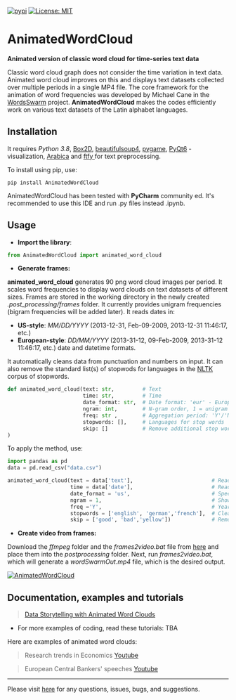 [![pypi](https://img.shields.io/pypi/v/AnimatedWordCloud.svg)](https://pypi.python.org/pypi/AnimatedWordCloud)
[![License: MIT](https://badgen.net/badge/license/apache-2-0/blue)]([https://opensource.org/licenses/MIT](https://opensource.org/license/apache-2-0/))


# AnimatedWordCloud
**Animated version of classic word cloud for time-series text data**

Classic word cloud graph does not consider the time variation in text data. Animated word cloud improves on this and displays text datasets collected over multiple periods in a single MP4 file.
The core framework for the animation of word frequencies was developed by Michael Cane in the [WordsSwarm](https://github.com/thisIsMikeKane/WordSwarm) project. **AnimatedWordCloud** makes 
the codes efficiently work on various text datasets of the Latin alphabet languages.

## Installation

It requires *Python 3.8*, [Box2D](https://pypi.org/project/Box2D), [beautifulsoup4](https://pypi.org/project/beautifulsoup4),
[pygame](https://pypi.org/project/pygame), [PyQt6](https://pypi.org/project/PyQt6) - visualization,
[Arabica](https://pypi.org/project/Arabica/) and [ftfy ](https://pypi.org/project/ftfy) for text preprocessing. 

To install using pip, use:

`pip install AnimatedWordCloud`


AnimatedWordCloud has been tested with **PyCharm** community ed. It's recommended to use this IDE and run .py files instead .ipynb.

## Usage

* **Import the library**:

``` python
from AnimatedWordCloud import animated_word_cloud
```

* **Generate frames:**

**animated_word_cloud** generates 90 png word cloud images per period. It scales word frequencies to display word clouds on text datasets of different sizes. Frames are stored in the working directory in the newly created *.post_processing/frames*  folder. It currently provides unigram frequencies (bigram frequencies will be added later). It reads dates in:

* **US-style**: *MM/DD/YYYY* (2013-12-31, Feb-09-2009, 2013-12-31 11:46:17, etc.)
* **European-style**: *DD/MM/YYYY* (2013-31-12, 09-Feb-2009, 2013-31-12 11:46:17, etc.) date and datetime formats.


It automatically cleans data from punctuation and numbers on input. It can also remove the standard list(s) of stopwods for languages in the [NLTK](https://www.nltk.org) corpus of stopwords.


``` python
def animated_word_cloud(text: str,         # Text
                        time: str,         # Time
                        date_format: str,  # Date format: 'eur' - European, 'us' - American
                        ngram: int,        # N-gram order, 1 = unigram     
                        freq: str ,        # Aggregation period: 'Y'/'M'
                        stopwords: [],     # Languages for stop words
                        skip: []           # Remove additional stop words 
) 
```

To apply the method, use:

``` python
import pandas as pd
data = pd.read_csv("data.csv")
```


``` python
animated_word_cloud(text = data['text'],                         # Read text column
                    time = data['date'],                         # Read date column
                    date_format = 'us',                          # Specify date format
                    ngram = 1,                                   # Show individual word frequencies
                    freq ='Y',                                   # Yearly frequency
                    stopwords = ['english', 'german','french'],  # Clean from English, German and French stop words
                    skip = ['good', 'bad','yellow'])             # Remove 'good', 'bad', and 'yellow' as additional stop words                                                               

```


* **Create video from frames:**

Download the *ffmpeg* folder and the *frames2video.bat* file from [here](https://github.com/PetrKorab/Animated-Word-Cloud) and place them into the *postprocessing* folder.  Next, run *frames2video.bat*, which will generate a *wordSwarmOut.mp4* file, which is the desired output.

[![AnimatedWordCloud](https://github.com/PetrKorab/AnimatedWordCloud/raw/main/screenshot_awc.png)](https://github.com/PetrKorab/AnimatedWordCloud)


## Documentation, examples and tutorials

> [Data Storytelling with Animated Word Clouds](https://towardsdatascience.com/data-storytelling-with-animated-word-clouds-1889fdeb97b8) 

* For more examples of coding, read these  tutorials: TBA

Here are examples of animated word clouds:

> Research trends in Economics [Youtube](https://www.youtube.com/watch?v=-2gH7Xfn0AI&t=10s)

> European Central Bankers' speeches [Youtube](https://www.youtube.com/watch?v=oOgEpGtsJaI)

---

Please visit [here](https://github.com/PetrKorab/AnimatedWordCloud/issues) for any questions, issues, bugs, and suggestions.
